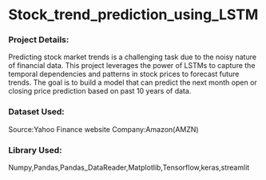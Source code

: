 # Stock_trend_prediction_using_LSTM

### Project Details:
Predicting stock market trends is a challenging task due to the  noisy nature of financial data. This project leverages the power of LSTMs to capture the temporal dependencies and patterns in stock prices to forecast future trends. The goal is to build a model that can predict the next month open or closing price prediction based on past 10 years of data.

### Dataset Used:
Source:Yahoo Finance website
Company:Amazon(AMZN)

### Library Used:
Numpy,Pandas,Pandas_DataReader,Matplotlib,Tensorflow,keras,streamlit
